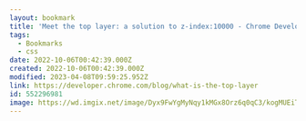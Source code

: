 ```yaml
---
layout: bookmark
title: 'Meet the top layer: a solution to z-index:10000 - Chrome Developers'
tags:
  - Bookmarks
  - css
date: 2022-10-06T00:42:39.000Z
created: 2022-10-06T00:42:39.000Z
modified: 2023-04-08T09:59:25.952Z
link: https://developer.chrome.com/blog/what-is-the-top-layer
id: 552296981
image: https://wd.imgix.net/image/Dyx9FwYgMyNqy1kMGx8Orz6q0qC3/kogMUEiTkiI5gKqaxrsJ.jpg?auto=format&w=1521
---
```

